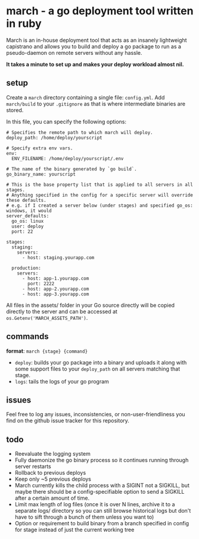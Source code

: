 # march - a go deployment tool written in ruby

March is an in-house deployment tool that acts as an insanely lightweight capistrano and allows you to build and deploy
a go package to run as a pseudo-daemon on remote servers without any hassle.

**It takes a minute to set up and makes your deploy workload almost nil.**

## setup

Create a `march` directory containing a single file: `config.yml`. Add `march/build` to your `.gitignore` as that is 
where intermediate binaries are stored.

In this file, you can specify the following options:

    # Specifies the remote path to which march will deploy.
    deploy_path: /home/deploy/yourscript
    
    # Specify extra env vars. 
    env:
      ENV_FILENAME: /home/deploy/yourscript/.env
    
    # The name of the binary generated by `go build`. 
    go_binary_name: yourscript
       
    # This is the base property list that is applied to all servers in all stages.
    # Anything specified in the config for a specific server will override these defaults.
    # e.g. if I created a server below (under stages) and specified go_os: windows, it would 
    server_defaults:
      go_os: linux
      user: deploy
      port: 22
    
    stages:
      staging:
        servers:
          - host: staging.yourapp.com
    
      production:
        servers:
          - host: app-1.yourapp.com
            port: 2222
          - host: app-2.yourapp.com
          - host: app-3.yourapp.com

All files in the assets/ folder in your Go source directly will be copied directly to the server and can be accessed at
`os.Getenv('MARCH_ASSETS_PATH')`.

## commands

**format**: `march {stage} {command}`

- `deploy`: builds your go package into a binary and uploads it along with some support files to your `deploy_path` on 
  all servers matching that stage.
- `logs`: tails the logs of your go program

## issues
Feel free to log any issues, inconsistencies, or non-user-friendliness you find on the github issue tracker for this 
repository.

## todo
- Reevaluate the logging system
- Fully daemonize the go binary process so it continues running through server restarts
- Rollback to previous deploys
- Keep only ~5 previous deploys
- March currently kills the child process with a SIGINT not a SIGKILL, but maybe there should be a config-specifiable
  option to send a SIGKILL after a certain amount of time.
- Limit max length of log files (once it is over N lines, archive it to a separate logs/ directory so you can still 
    browse historical logs but don't have to sift through a bunch of them unless you want to)
- Option or requirement to build binary from a branch specified in config for stage instead of just the current working tree 
